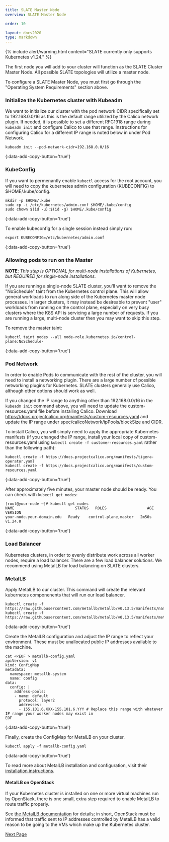 ```yaml
---
title: SLATE Master Node
overview: SLATE Master Node

order: 10  

layout: docs2020
type: markdown
---
```


{% include alert/warning.html content="SLATE currently only supports Kubernetes v1.24." %}

The first node you will add to your cluster will function as the SLATE Cluster Master Node. All possible SLATE topologies will utilize a master node.

To configure a SLATE Master Node, you must first go through the "Operating System Requirements" section above. 



### Initialize the Kubernetes cluster with Kubeadm

We want to initialize our cluster with the pod network CIDR specifically set to 192.168.0.0/16 as this is the default range utilized by the Calico network plugin. If needed, it is possible to set a different RFC1918 range during `kubeadm init` and configure Calico to use that range. Instructions for configuring Calico for a different IP range is noted below in under Pod Network.  

```
kubeadm init --pod-network-cidr=192.168.0.0/16
```
{:data-add-copy-button='true'}

### KubeConfig

If you want to permenantly enable `kubectl` access for the root account, you will need to copy the kubernetes admin configuration (KUBECONFIG) to $HOME/.kube/config. 

```
mkdir -p $HOME/.kube
sudo cp -i /etc/kubernetes/admin.conf $HOME/.kube/config
sudo chown $(id -u):$(id -g) $HOME/.kube/config
```
{:data-add-copy-button='true'}

To enable kubeconfig for a single session instead simply run:

```
export KUBECONFIG=/etc/kubernetes/admin.conf
```
{:data-add-copy-button='true'}

### Allowing pods to run on the Master
**NOTE**: *This step is OPTIONAL for multi-node installations of Kubernetes, but REQUIRED for single-node installations.*

If you are running a single-node SLATE cluster, you'll want to remove the "NoSchedule" taint from the Kubernetes control plane. This will allow general workloads to run along side of the Kubernetes master node processes. In larger clusters, it may instead be desireable to prevent "user" workloads from running on the control plane, especially on very busy clusters where the K8S API is servicing a large number of requests. If you are running a large, multi-node cluster then you may want to skip this step.

To remove the master taint:
 
```
kubectl taint nodes --all node-role.kubernetes.io/control-plane:NoSchedule-
```
{:data-add-copy-button='true'}

### Pod Network

In order to enable Pods to communicate with the rest of the cluster, you will need to install a networking plugin. There are a large number of possible networking plugins for Kubernetes. SLATE clusters generally use Calico, although other options  should work as well. 

If you changed the IP range to anything other than 192.168.0.0/16 in the `kubeadm init` command above, you will need to update the custom-resources.yaml file before installing Calico. Download https://docs.projectcalico.org/manifests/custom-resources.yaml and update the IP range under spec/calicoNetwork/ipPools/blockSize and CIDR.  

To install Calico, you will simply need to apply the appropriate Kubernetes manifests (if you changed the IP range, install your local copy of custom-resources.yaml using `kubectl create -f customer-resources.yaml` rather than the following path):

```
kubectl create -f https://docs.projectcalico.org/manifests/tigera-operator.yaml
kubectl create -f https://docs.projectcalico.org/manifests/custom-resources.yaml
```
{:data-add-copy-button='true'}

After approximately five minutes, your master node should be ready. You can check with `kubectl get nodes`:

```
[root@your-node ~]# kubectl get nodes
NAME                           STATUS   ROLES                  AGE     VERSION
your-node.your-domain.edu   Ready    control-plane,master   2m50s   v1.24.0
```
{:data-add-copy-button='true'}

### Load Balancer

Kubernetes clusters, in order to evenly distribute work across all worker nodes, require a load balancer. There are a few load balancer solutions. We recommend using MetalLB for load balancing on SLATE clusters.

### MetalLB

Apply MetalLB to our cluster. This command will create the relevant kubernetes componenents that will run our load balancer.

```
kubectl create -f https://raw.githubusercontent.com/metallb/metallb/v0.13.5/manifests/namespace.yaml
kubectl create -f https://raw.githubusercontent.com/metallb/metallb/v0.13.5/manifests/metallb.yaml
```
{:data-add-copy-button='true'}

Create the MetalLB configuration and adjust the IP range to reflect your environment. These must be unallocated public IP addresses available to the machine.

```
cat <<EOF > metallb-config.yaml
apiVersion: v1
kind: ConfigMap
metadata:
  namespace: metallb-system
  name: config
data:
  config: |
    address-pools:
    - name: default
      protocol: layer2
      addresses:
      - 155.101.6.XXX-155.101.6.YYY # Replace this range with whatever IP range your worker nodes may exist in
EOF
```
{:data-add-copy-button='true'}

Finally, create the ConfigMap for MetalLB on your cluster.

```
kubectl apply -f metallb-config.yaml
```
{:data-add-copy-button='true'}

To read more about MetalLB installation and configuration, visit their [installation instructions](https://metallb.universe.tf/installation/).

#### MetalLB on OpenStack

If your Kubernetes cluster is installed on one or more virtual machines run by OpenStack, there is one small, extra step required to enable MetalLB to route traffic properly. 

See [the MetalLB documentation](https://metallb.universe.tf/faq/#is-metallb-working-on-openstack) for details; in short, OpenStack must be informed that traffic sent to IP addresses controlled by MetalLB has a valid reason to be going to the VMs which make up the Kubernetes cluster. 


<a href="/docs/cluster/manual/slate-worker-node.html">Next Page</a>
